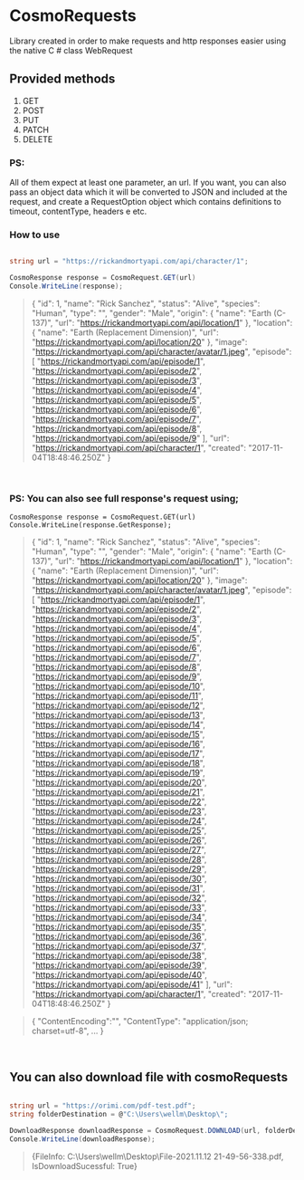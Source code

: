 # CosmoRequests
Library created in order to make requests and http responses easier using the native C # class WebRequest

## Provided methods

1. GET
2. POST
3. PUT
3. PATCH
3. DELETE

### PS: 
All of them expect at least one parameter, an url. If you want, you can also pass an object data which it will be converted to JSON and included at the request, and create a RequestOption object which contains definitions to timeout, contentType, headers e etc.

### How to use

```C#

string url = "https://rickandmortyapi.com/api/character/1";

CosmoResponse response = CosmoRequest.GET(url)
Console.WriteLine(response);
`````

 >{
  "id": 1,
  "name": "Rick Sanchez",
  "status": "Alive",
  "species": "Human",
  "type": "",
  "gender": "Male",
  "origin": {
    "name": "Earth (C-137)",
    "url": "https://rickandmortyapi.com/api/location/1"
  },
  "location": {
    "name": "Earth (Replacement Dimension)",
    "url": "https://rickandmortyapi.com/api/location/20"
  },
  "image": "https://rickandmortyapi.com/api/character/avatar/1.jpeg",
  "episode": [
    "https://rickandmortyapi.com/api/episode/1",
    "https://rickandmortyapi.com/api/episode/2",
    "https://rickandmortyapi.com/api/episode/3",
    "https://rickandmortyapi.com/api/episode/4",
    "https://rickandmortyapi.com/api/episode/5",
    "https://rickandmortyapi.com/api/episode/6",
    "https://rickandmortyapi.com/api/episode/7",
    "https://rickandmortyapi.com/api/episode/8",
    "https://rickandmortyapi.com/api/episode/9"
  ],
  "url": "https://rickandmortyapi.com/api/character/1",
  "created": "2017-11-04T18:48:46.250Z"
}
 >
 <br>

### PS:   You can also see full response's request using;

`````
CosmoResponse response = CosmoRequest.GET(url)
Console.WriteLine(response.GetResponse);
`````


> {
    "id": 1,
    "name": "Rick Sanchez",
    "status": "Alive",
    "species": "Human",
    "type": "",
    "gender": "Male",
    "origin": {
        "name": "Earth (C-137)",
        "url": "https://rickandmortyapi.com/api/location/1"
    },
    "location": {
        "name": "Earth (Replacement Dimension)",
        "url": "https://rickandmortyapi.com/api/location/20"
    },
    "image": "https://rickandmortyapi.com/api/character/avatar/1.jpeg",
    "episode": [
        "https://rickandmortyapi.com/api/episode/1",
        "https://rickandmortyapi.com/api/episode/2",
        "https://rickandmortyapi.com/api/episode/3",
        "https://rickandmortyapi.com/api/episode/4",
        "https://rickandmortyapi.com/api/episode/5",
        "https://rickandmortyapi.com/api/episode/6",
        "https://rickandmortyapi.com/api/episode/7",
        "https://rickandmortyapi.com/api/episode/8",
        "https://rickandmortyapi.com/api/episode/9",
        "https://rickandmortyapi.com/api/episode/10",
        "https://rickandmortyapi.com/api/episode/11",
        "https://rickandmortyapi.com/api/episode/12",
        "https://rickandmortyapi.com/api/episode/13",
        "https://rickandmortyapi.com/api/episode/14",
        "https://rickandmortyapi.com/api/episode/15",
        "https://rickandmortyapi.com/api/episode/16",
        "https://rickandmortyapi.com/api/episode/17",
        "https://rickandmortyapi.com/api/episode/18",
        "https://rickandmortyapi.com/api/episode/19",
        "https://rickandmortyapi.com/api/episode/20",
        "https://rickandmortyapi.com/api/episode/21",
        "https://rickandmortyapi.com/api/episode/22",
        "https://rickandmortyapi.com/api/episode/23",
        "https://rickandmortyapi.com/api/episode/24",
        "https://rickandmortyapi.com/api/episode/25",
        "https://rickandmortyapi.com/api/episode/26",
        "https://rickandmortyapi.com/api/episode/27",
        "https://rickandmortyapi.com/api/episode/28",
        "https://rickandmortyapi.com/api/episode/29",
        "https://rickandmortyapi.com/api/episode/30",
        "https://rickandmortyapi.com/api/episode/31",
        "https://rickandmortyapi.com/api/episode/32",
        "https://rickandmortyapi.com/api/episode/33",
        "https://rickandmortyapi.com/api/episode/34",
        "https://rickandmortyapi.com/api/episode/35",
        "https://rickandmortyapi.com/api/episode/36",
        "https://rickandmortyapi.com/api/episode/37",
        "https://rickandmortyapi.com/api/episode/38",
        "https://rickandmortyapi.com/api/episode/39",
        "https://rickandmortyapi.com/api/episode/40",
        "https://rickandmortyapi.com/api/episode/41"
    ],
    "url": "https://rickandmortyapi.com/api/character/1",
    "created": "2017-11-04T18:48:46.250Z"
}


> {
    "ContentEncoding":"",
    "ContentType": "application/json; charset=utf-8",
    ...
  }


<br>

## You can also download file with cosmoRequests

```C#

string url = "https://orimi.com/pdf-test.pdf";
string folderDestination = @"C:\Users\wellm\Desktop\";

DownloadResponse downloadResponse = CosmoRequest.DOWNLOAD(url, folderDestination);
Console.WriteLine(downloadResponse);
`````

>{FileInfo: C:\Users\wellm\Desktop\\File-2021.11.12 21-49-56-338.pdf,
IsDownloadSucessful: True}

